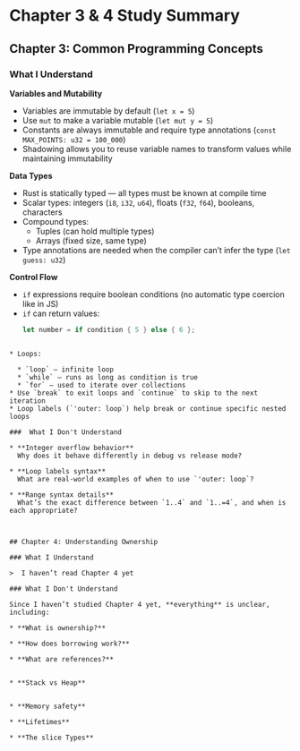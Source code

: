 
# Chapter 3 & 4 Study Summary

## Chapter 3: Common Programming Concepts

### What I Understand

**Variables and Mutability**
- Variables are immutable by default (`let x = 5`)
- Use `mut` to make a variable mutable (`let mut y = 5`)
- Constants are always immutable and require type annotations (`const MAX_POINTS: u32 = 100_000`)
- Shadowing allows you to reuse variable names to transform values while maintaining immutability

**Data Types**
- Rust is statically typed — all types must be known at compile time
- Scalar types: integers (`i8`, `i32`, `u64`), floats (`f32`, `f64`), booleans, characters
- Compound types:
  - Tuples (can hold multiple types)
  - Arrays (fixed size, same type)
- Type annotations are needed when the compiler can’t infer the type (`let guess: u32`)

**Control Flow**
- `if` expressions require boolean conditions (no automatic type coercion like in JS)
- `if` can return values:
  ```rust
  let number = if condition { 5 } else { 6 };
````

* Loops:

  * `loop` — infinite loop
  * `while` — runs as long as condition is true
  * `for` — used to iterate over collections
* Use `break` to exit loops and `continue` to skip to the next iteration
* Loop labels (`'outer: loop`) help break or continue specific nested loops

###  What I Don't Understand

* **Integer overflow behavior**
  Why does it behave differently in debug vs release mode?

* **Loop labels syntax**
  What are real-world examples of when to use `'outer: loop`?

* **Range syntax details**
  What’s the exact difference between `1..4` and `1..=4`, and when is each appropriate?



## Chapter 4: Understanding Ownership

### What I Understand

>  I haven’t read Chapter 4 yet

### What I Don't Understand

Since I haven’t studied Chapter 4 yet, **everything** is unclear, including:

* **What is ownership?**

* **How does borrowing work?**

* **What are references?**


* **Stack vs Heap**


* **Memory safety**

* **Lifetimes**

* **The slice Types**

